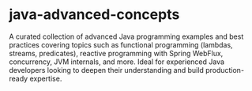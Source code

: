 # java-advanced-concepts
A curated collection of advanced Java programming examples and best practices covering topics such as functional programming (lambdas, streams, predicates), reactive programming with Spring WebFlux, concurrency, JVM internals, and more. Ideal for experienced Java developers looking to deepen their understanding and build production-ready expertise.
